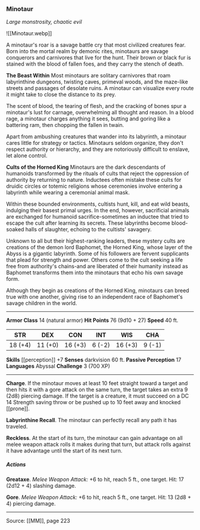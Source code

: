 ### Minotaur
_Large monstrosity, chaotic evil_

![[Minotaur.webp]]

A minotaur's roar is a savage battle cry that most civilized creatures fear. Born into the mortal realm by demonic rites, minotaurs are savage conquerors and carnivores that live for the hunt. Their brown or black fur is stained with the blood of fallen foes, and they carry the stench of death.

**The Beast Within** Most minotaurs are solitary carnivores that roam labyrinthine dungeons, twisting caves, primeval woods, and the maze-like streets and passages of desolate ruins. A minotaur can visualize every route it might take to close the distance to its prey.

The scent of blood, the tearing of flesh, and the cracking of bones spur a minotaur's lust for carnage, overwhelming all thought and reason. In a blood rage, a minotaur charges anything it sees, butting and goring like a battering ram, then chopping the fallen in twain.

Apart from ambushing creatures that wander into its labyrinth, a minotaur cares little for strategy or tactics. Minotaurs seldom organize, they don't respect authority or hierarchy, and they are notoriously difficult to enslave, let alone control.


**Cults of the Horned King** Minotaurs are the dark descendants of humanoids transformed by the rituals of cults that reject the oppression of authority by returning to nature. Inductees often mistake these cults for druidic circles or totemic religions whose ceremonies involve entering a labyrinth while wearing a ceremonial animal mask.

Within these bounded environments, cultists hunt, kill, and eat wild beasts, indulging their basest primal urges. In the end, however, sacrificial animals are exchanged for humanoid sacrifice-sometimes an inductee that tried to escape the cult after learning its secrets. These labyrinths become blood-soaked halls of slaughter, echoing to the cultists' savagery.

Unknown to all but their highest-ranking leaders, these mystery cults are creations of the demon lord Baphomet, the Horned King, whose layer of the Abyss is a gigantic labyrinth. Some of his followers are fervent supplicants that plead for strength and power. Others come to the cult seeking a life free from authority's chains-and are liberated of their humanity instead as Baphomet transforms them into the minotaurs that echo his own savage form.

Although they begin as creations of the Horned King, minotaurs can breed true with one another, giving rise to an independent race of Baphomet's savage children in the world.






---

**Armor Class** 14 (natural armor)
**Hit Points** 76 (9d10 + 27)
**Speed** 40 ft.

| STR     | DEX     | CON     | INT     | WIS     | CHA     |
|---------|---------|---------|---------|---------|---------|
| 18 (+4) | 11 (+0) | 16 (+3) | 6 (-2) | 16 (+3) | 9 (-1) |

**Skills** [[perception]] +7
**Senses** darkvision 60 ft.
**Passive Perception** 17
**Languages** Abyssal
**Challenge** 3 (700 XP)

---

**Charge**. If the minotaur moves at least 10 feet straight toward a target and then hits it with a gore attack on the same turn, the target takes an extra 9 (2d8) piercing damage. If the target is a creature, it must succeed on a DC 14 Strength saving throw or be pushed up to 10 feet away and knocked [[prone]].

**Labyrinthine Recall**. The minotaur can perfectly recall any path it has traveled.

**Reckless**. At the start of its turn, the minotaur can gain advantage on all melee weapon attack rolls it makes during that turn, but attack rolls against it have advantage until the start of its next turn.

##### Actions
**Greataxe**. _Melee Weapon Attack:_ +6 to hit, reach 5 ft., one target. Hit: 17 (2d12 + 4) slashing damage.

**Gore**. _Melee Weapon Attack:_ +6 to hit, reach 5 ft., one target. Hit: 13 (2d8 + 4) piercing damage.


---

Source: [[MM]], page 223